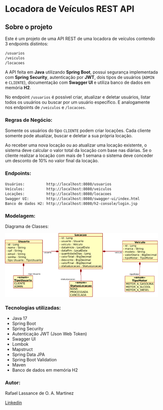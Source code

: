 # Locadora de Veículos REST API

## Sobre o projeto


Este é um projeto de uma API REST de uma locadora de veículos contendo 3 endpoints distintos:
```
/usuarios
/veiculos
/locacoes
```
A API feita em **Java** utilizando **Spring Boot**, possui segurança implementada com **Spring Security**, autenticação por **JWT**, dois tipos de usuários (`ADMIN` e `CLIENTE`), documentação com **Swagger UI** e utiliza banco de dados em memória **H2**.

No endpoint `/usuarios` é possível criar, atualizar e deletar usuários, listar todos os usuários ou buscar por um usuário específico. E analogamente nos endpoints de `/veiculos` e `/locacoes`.


### Regras de Negócio:

Somente os usuários do tipo `CLIENTE` podem criar locações. Cada cliente somente pode atualizar, buscar e deletar a sua própria locação.

Ao receber uma nova locação ou ao atualizar uma locação existente, o sistema deve calcular o valor total da locação com base nas diárias.
Se o cliente realizar a locação com mais de 1 semana o sistema deve conceder um desconto de 10% no valor final da locação.


### Endpoints:
```
Usuários:          http://localhost:8080/usuarios
Veículos:          http://localhost:8080/veiculos
Locações:          http://localhost:8080/locacoes
Swagger UI:        http://localhost:8080/swagger-ui/index.html
Banco de dados H2: http://localhost:8080/h2-console/login.jsp
```
### Modelagem:

Diagrama de Classes:

![Diagrama de Classes](https://raw.githubusercontent.com/rafael-lassance/Locadora-de-Veiculos-REST-API/main/assets/classDiagramLocadoraDeVeiculos.png "Diagrama de Classes: Locadora de Veículos")


### Tecnologias utilizadas:

- Java 17
- Spring Boot
- Spring Security
- Autenticação JWT (Json Web Token)
- Swagger UI
- Lombok
- Mapstruct
- Spring Data JPA
- Spring Boot Validation
- Maven
- Banco de dados em memória H2


### Autor:
Rafael Lassance de O. A. Martinez

[Linkedin](https://www.linkedin.com/in/rafael-loamartinez/)